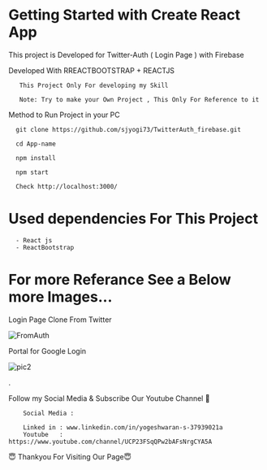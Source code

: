 # Getting Started with Create React App

This project is Developed for Twitter-Auth ( Login Page ) with Firebase

Developed With RREACTBOOTSTRAP  + REACTJS 
        
       
       This Project Only For developing my Skill
       
       Note: Try to make your Own Project , This Only For Reference to it


   
Method to Run Project in your PC
       
       
      git clone https://github.com/sjyogi73/TwitterAuth_firebase.git
      
      cd App-name
      
      npm install
      
      npm start
      
      Check http://localhost:3000/
      
      
 # Used dependencies For This Project
      - React js
      - ReactBootstrap
   
      

 # For more Referance See a Below more Images...


Login Page Clone From Twitter

![FromAuth](https://user-images.githubusercontent.com/82278181/180420976-ca94560d-59b5-4b22-91b8-90b3309c4abc.png)




Portal for Google Login

![pic2](https://user-images.githubusercontent.com/82278181/180421379-0c645e0f-b072-4231-8ab3-88d81810f1c7.png)

.



Follow my Social Media & Subscribe Our Youtube Channel 🙏


        Social Media :

        Linked in : www.linkedin.com/in/yogeshwaran-s-37939021a
        Youtube   : https://www.youtube.com/channel/UCP23FSqQPw2bAFsNrgCYA5A
        
                   
😇 Thankyou For Visiting Our Page😇



